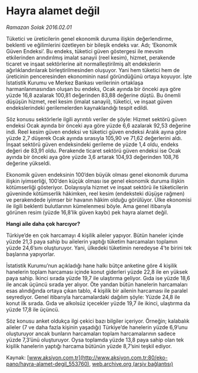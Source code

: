 # Hayra alamet değil

*Ramazan Solak 2016.02.01*

<div class="pNewsDetailMainContent ctx_content" itemprop="articleBody">
 <p>
  Tüketici ve üreticilerin genel ekonomik duruma ilişkin değerlendirme, beklenti ve eğilimlerini özetleyen bir bileşik endeks var. Adı; ‘Ekonomik Güven Endeksi’. Bu endeks, tüketici güven göstergesi ile mevsim etkilerinden arındırılmış imalat sanayii (reel kesim), hizmet, perakende ticaret ve inşaat sektörlerine ait normalleştirilmiş alt endekslerin ağırlıklandırılarak birleştirilmesinden oluşuyor. Yani hem tüketici hem de üreticinin penceresinden ekonominin nasıl göründüğünü ortaya koyuyor. İşte İstatistik Kurumu ve Merkez Bankası verilerinin ortaklaşa harmanlanmasından oluşan bu endeks, Ocak ayında bir önceki aya göre yüzde 16,8 azalarak 100,81 değerinden 83,88 değerine düştü. Bu önemli düşüşün hizmet, reel kesim (imalat sanayii), tüketici, ve inşaat güven endekslerindeki gerilemelerden kaynaklandığı tespit edildi.
 </p>
 <p>
  Söz konusu sektörlerle ilgili ayrıntılı veriler de şöyle: Hizmet sektörü güven endeksi Ocak ayında bir önceki aya göre yüzde 6,6 azalarak 92,53 değerine indi. Reel kesim güven endeksi ve tüketici güven endeksi Aralık ayına göre yüzde 2,7 düşerek Ocak ayında sırasıyla 105,90 ve 71,62 değerlerini aldı. İnşaat sektörü güven endeksindeki gerileme de yüzde 1,4 oldu, endeks değeri de 83,91 oldu. Perakende ticaret sektörü güven endeksi ise Ocak ayında bir önceki aya göre yüzde 3,6 artarak 104,93 değerinden 108,76 değerine yükseldi.
 </p>
 <p>
  Ekonomik güven endeksinin 100’den büyük olması genel ekonomik duruma ilişkin iyimserliği, 100’den küçük olması ise genel ekonomik duruma ilişkin kötümserliği gösteriyor. Dolayısıyla hizmet ve inşaat sektörü ile tüketicilerin güveninde kötümserlik hâkimken, reel kesim (endeksteki düşüşe rağmen) ve perakendede iyimser bir havanın hâkim olduğu görülüyor. Ülke ekonomisi ile ilgili beklenti bulutlarının kümelenmesi böyle. Ama genel itibarıyla görünen resim (yüzde 16,8’lik güven kaybı) pek hayra alamet değil.
 </p>
 <p>
  <strong>
   Hangi aile daha çok harcıyor?
  </strong>
 </p>
 <p>
  Türkiye’de en çok harcamayı 4 kişilik aileler yapıyor. Bütün haneler içinde yüzde 21,3 paya sahip bu ailelerin yaptığı tüketim harcamaları toplamın yüzde 24,6’sını oluşturuyor. Yani, ülkedeki tüketimin neredeyse 4’te birini tek başlarına yapıyorlar.
 </p>
 <p>
  İstatistik Kurumu’nun açıkladığı hane halkı bütçe anketine göre 4 kişilik hanelerin toplam harcaması içinde konut giderleri yüzde 22,8 ile en yüksek paya sahip. İkinci sırada yüzde 19,7 ile ulaştırma geliyor. Gıda ise yüzde 18,6 ile ancak üçüncü sırada yer alıyor. Öte yandan bütün hanelerin harcamaları esas alındığında ortaya çıkan tablo, 4 kişilik bir ailenin harcaması ile paralel seyrediyor. Genel itibarıyla harcamalardaki dağılım şöyle: Yüzde 24,8 ile konut ilk sırada. Gıda ve alkolsüz içecekler yüzde 19,7 ile ikinci, ulaştırma da yüzde 17,8 ile üçüncü.
 </p>
 <p>
  Söz konusu anket oldukça ilgi çekici bazı bilgiler içeriyor. Örneğin; kalabalık aileler (7 ve daha fazla kişinin yaşadığı) Türkiye’de hanelerin yüzde 6,9’unu oluşturuyor ancak bunların harcamaları toplam harcamalarının sadece yüzde 7,3’ünü oluşturuyor. Oysa toplamda yüzde 13,8 paya sahip olan tek kişilik hanelerin yaptığı harcama bütünün yüzde 8,7’sini teşkil ediyor.
 </p>
</div>


Kaynak: [www.aksiyon.com.tr](http://www.aksiyon.com.tr:80/eko-pano/hayra-alamet-degil_553760), [web.archive.org (arşiv bağlantısı)](http://web.archive.org/web/20160212234238/http://www.aksiyon.com.tr:80/eko-pano/hayra-alamet-degil_553760)
